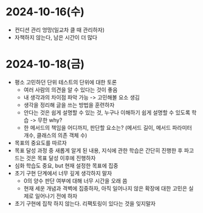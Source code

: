 

# 2024-10-16(수)

- 컨디션 관리 엉망(일교차 클 때 관리하자)
- 자책하지 않는다, 남은 시간이 더 많다

# 2024-10-18(금)

- 평소 고민하던 단위 테스트의 단위에 대한 토론
  - 여러 사람의 의견을 알 수 있다는 것이 좋음
  - 내 생각과의 차이점 파악 가능 -> 고민해볼 요소 생김
  - 생각을 정리해 글을 쓰는 방법을 훈련하자
  - 안다는 것은 쉽게 설명할 수 있는 것, 누구나 이해하기 쉽게 설명할 수 있도록 학습 -> 무한 why?
  - 한 메서드의 책임을 어디까지, 판단할 요소는? (메서드 길이, 메서드 파라미터 개수, 클래스의 의존 객체 수)
- 목표의 중요도를 따르자
- 목표 달성 과정 중 새롭게 알게 된 내용, 지식에 관한 학습은 간단히 진행한 후 파고드는 것은 목표 달성 이후에 진행하자
- 심화 학습도 중요, but 현재 설정한 목표에 집중
- 초기 구현 단계에서 너무 깊게 생각하지 말자
  - 0의 양수 판단 여부에 대해 너무 시간을 오래 씀
  - 현재 세운 개념과 격벽에 집중하자, 아직 일어나지 않은 확장에 대한 고민은 실제로 일어나기 전에 하자
- 초기 구현에 집착 하지 않는다. 리팩토링이 있다는 것을 잊지말자